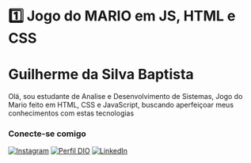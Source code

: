 
 # 1️⃣ Jogo do MARIO em JS, HTML e CSS

# Guilherme da Silva Baptista    
Olá, sou estudante de Analise e Desenvolvimento de Sistemas, Jogo do Mario feito em HTML, CSS e JavaScript, buscando aperfeiçoar meus conhecimentos com estas tecnologias

### Conecte-se comigo
[![Instagram](https://img.shields.io/badge/Instagram-E4405F?style=for-the-badge&logo=instagram&logoColor=white)](https://www.instagram.com/Guis.baptista/)
[![Perfil DIO](https://img.shields.io/badge/-Meu%20Perfil%20na%20DIO-30A3DC?style=for-the-badge)](https://web.dio.me/users/guis_baptista03/)
[![LinkedIn](https://img.shields.io/badge/-LinkedIn-000?style=for-the-badge&logo=linkedin&logoColor=30A3DC)](https://www.linkedin.com/in/guilherme-baptista-095981292/)
